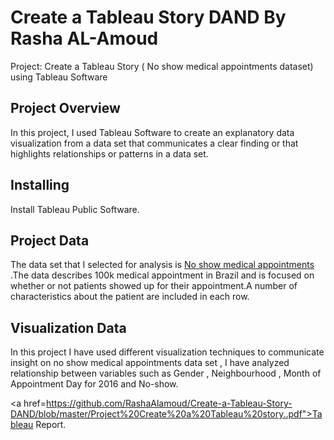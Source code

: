 # Create a Tableau Story DAND By Rasha AL-Amoud
Project: Create a Tableau Story ( No show medical appointments dataset) using Tableau Software
## Project Overview 
In this project, I used Tableau Software to create an explanatory data visualization from a data set that communicates a clear finding or that highlights relationships or patterns in a data set.
## Installing
Install Tableau Public Software.
## Project Data
The data set that I selected for analysis is  <a href="https://raw.githubusercontent.com/RashaAlamoud/Create-a-Tableau-Story-DAND/master/noshowappointments-kagglev2-may-2016.csv">No show medical appointments </a>.The data describes 100k medical appointment in Brazil and is focused on whether or not patients showed up for their appointment.A number of characteristics about the patient are included in each row.
## Visualization Data 
In this project I have used different visualization techniques to communicate insight on no show medical appointments data set , I have analyzed relationship between variables such as Gender , Neighbourhood , Month of Appointment Day for 2016 and No-show.  

<a href=https://github.com/RashaAlamoud/Create-a-Tableau-Story-DAND/blob/master/Project%20Create%20a%20Tableau%20story..pdf">Tableau Report</a>.
